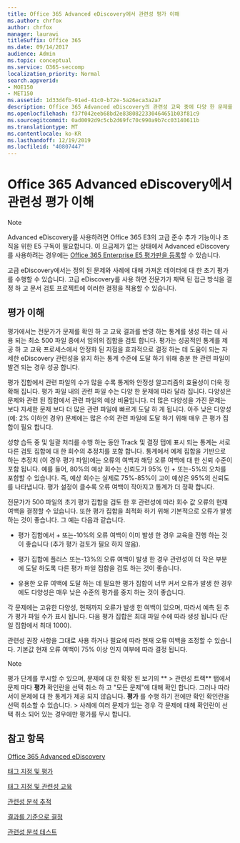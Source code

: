 ```yaml
---
title: Office 365 Advanced eDiscovery에서 관련성 평가 이해
ms.author: chrfox
author: chrfox
manager: laurawi
titleSuffix: Office 365
ms.date: 09/14/2017
audience: Admin
ms.topic: conceptual
ms.service: O365-seccomp
localization_priority: Normal
search.appverid:
- MOE150
- MET150
ms.assetid: 1d33d4fb-91ed-41c0-b72e-5a26eca3a2a7
description: Office 365 Advanced eDiscovery의 관련성 교육 중에 다양 한 문제를 파악 하기 위한 평가 단계 및 해당 역할에 대 한 개요를 확인할 수 있습니다.
ms.openlocfilehash: f37f042eeb68bd2e8380822330464651b03f81c9
ms.sourcegitcommit: 0ad0092d9c5cb2d69fc70c990a9b7cc03140611b
ms.translationtype: MT
ms.contentlocale: ko-KR
ms.lasthandoff: 12/19/2019
ms.locfileid: "40807447"
---
```

# <a name="understand-assessment-in-relevance-in-office-365-advanced-ediscovery"></a>Office 365 Advanced eDiscovery에서 관련성 평가 이해

> [!NOTE]
> Advanced eDiscovery를 사용하려면 Office 365 E3의 고급 준수 추가 기능이나 조직을 위한 E5 구독이 필요합니다. 이 요금제가 없는 상태에서 Advanced eDiscovery를 사용하려는 경우에는 [Office 365 Enterprise E5 평가판을 등록](https://go.microsoft.com/fwlink/p/?LinkID=698279)할 수 있습니다. 
  
고급 eDiscovery에서는 정의 된 문제와 사례에 대해 가져온 데이터에 대 한 초기 평가를 수행할 수 있습니다. 고급 eDiscovery를 사용 하면 전문가가 채택 된 접근 방식을 결정 하 고 문서 검토 프로젝트에 이러한 결정을 적용할 수 있습니다.
  
## <a name="understanding-assessment"></a>평가 이해

평가에서는 전문가가 문제를 확인 하 고 교육 결과를 반영 하는 통계를 생성 하는 데 사용 되는 최소 500 파일 중에서 임의의 집합을 검토 합니다. 평가는 성공적인 통계를 제공 하 고 교육 프로세스에서 안정화 된 지점을 효과적으로 결정 하는 데 도움이 되는 자세한 eDiscovery 관련성을 유지 하는 통계 수준에 도달 하기 위해 충분 한 관련 파일이 발견 되는 경우 성공 합니다. 
  
평가 집합에서 관련 파일의 수가 많을 수록 통계와 안정성 알고리즘의 효율성이 더욱 정확해 집니다. 평가 파일 내의 관련 파일 수는 다양 한 문제에 따라 달라 집니다. 다양성은 문제와 관련 된 집합에서 관련 파일의 예상 비율입니다. 더 많은 다양성을 가진 문제는 보다 자세한 문제 보다 더 많은 관련 파일에 빠르게 도달 하 게 됩니다. 아주 낮은 다양성 (예: 2% 이하인 경우) 문제에는 많은 수의 관련 파일에 도달 하기 위해 매우 큰 평가 집합이 필요 합니다.
  
성향 습득 중 및 일괄 처리를 수행 하는 동안 Track 및 결정 탭에 표시 되는 통계는 서로 다른 검토 집합에 대 한 회수의 추정치를 포함 합니다. 통계에서 예제 집합을 기반으로 하는 추정치 (이 경우 평가 파일)에는 오류의 여백과 해당 오류 여백에 대 한 신뢰 수준이 포함 됩니다. 예를 들어, 80%의 예상 회수는 신뢰도가 95% 인 + 또는-5%의 오차를 포함할 수 있습니다. 즉, 예상 회수는 실제로 75%-85%이 고이 예상은 95%의 신뢰도를 나타냅니다. 평가 설정이 클수록 오류 여백이 작아지고 통계가 더 정확 합니다. 
  
전문가가 500 파일의 초기 평가 집합을 검토 한 후 관련성에 따라 회수 값 오류의 현재 여백을 결정할 수 있습니다. 또한 평가 집합을 최적화 하기 위해 기본적으로 오류가 발생 하는 것이 좋습니다. 그 예는 다음과 같습니다.
  
- 평가 집합에서 + 또는-10%의 오류 여백이 이미 발생 한 경우 교육을 진행 하는 것이 좋습니다 (추가 평가 검토가 필요 하지 않음). 
    
- 평가 집합에 플러스 또는-13%의 오류 여백이 발생 한 경우 관련성이 더 작은 부분에 도달 하도록 다른 평가 파일 집합을 검토 하는 것이 좋습니다. 
    
- 유용한 오류 여백에 도달 하는 데 필요한 평가 집합이 너무 커서 오류가 발생 한 경우에도 다양성은 매우 낮은 수준의 평가를 중지 하는 것이 좋습니다.
    
각 문제에는 고유한 다양성, 현재까지 오류가 발생 한 여백이 있으며, 따라서 예측 된 추가 평가 파일 수가 표시 됩니다. 다음 평가 집합은 최대 파일 수에 따라 생성 됩니다 (단일 집합에서 최대 1000).
  
관련성 권장 사항을 그대로 사용 하거나 필요에 따라 현재 오류 여백을 조정할 수 있습니다. 기본값 현재 오류 여백이 75% 이상 인지 여부에 따라 결정 됩니다.
  
> [!NOTE]
> 평가 단계를 무시할 수 있으며, 문제에 대 한 확장 된 보기의 ** \> 관련성 트랙** 탭에서 문제 마다 **평가** 확인란을 선택 취소 하 고 "모든 문제"에 대해 확인 합니다. 그러나 따라서이 문제에 대 한 통계가 제공 되지 않습니다. **평가** 를 수행 하기 전에만 확인 확인란을 선택 취소할 수 있습니다. > 사례에 여러 문제가 있는 경우 각 문제에 대해 확인란이 선택 취소 되어 있는 경우에만 평가를 무시 합니다. 
  
## <a name="see-also"></a>참고 항목

[Office 365 Advanced eDiscovery](office-365-advanced-ediscovery.md)
  
[태그 지정 및 평가](tagging-and-assessment-in-advanced-ediscovery.md)
  
[태그 지정 및 관련성 교육](tagging-and-relevance-training-in-advanced-ediscovery.md)
  
[관련성 분석 추적](track-relevance-analysis-in-advanced-ediscovery.md)
  
[결과를 기준으로 결정](decision-based-on-the-results-in-advanced-ediscovery.md)
  
[관련성 분석 테스트](test-relevance-analysis-in-advanced-ediscovery.md)

